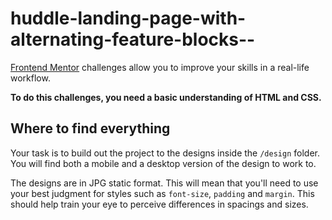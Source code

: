 # huddle-landing-page-with-alternating-feature-blocks--

[Frontend Mentor](https://www.frontendmentor.io) challenges allow you to improve your skills in a real-life workflow.

**To do this challenges, you need a basic understanding of HTML and CSS.**

## Where to find everything

Your task is to build out the project to the designs inside the `/design` folder. You will find both a mobile and a desktop version of the design to work to.

The designs are in JPG static format. This will mean that you'll need to use your best judgment for styles such as `font-size`, `padding` and `margin`. This should help train your eye to perceive differences in spacings and sizes.
